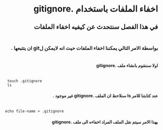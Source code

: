 # <div dir=rtl > اخفاء الملفات باستخدام .gitignore  </div>
## <div dir=rtl> في هذا الفصل سنتحدث عن  كيفيه  اخفاء الملفات  </div><br>
### <div dir=rtl>   بواسطة الامر التالي يمكننا اخفاء الملفات حيث انه لايمكن لgit  ان يتتبعها . </div><br>

#### <div dir=rtl> اولا سننقوم بانشاء ملف .gitignore    </div><br>

```
 touch .gitignore  
 ls 
```

#### <div dir=rtl>  عند كتابتنا للامر ls سنلاحظ ان الملف .gitignore غير موجود .   </div><br>
```
echo file-name > .gitignore 
```
#### <div dir=rtl>  بهذا الامر سيتم نقل الملف المراد اخفاءه الى ملف .gitignore  </div><br>

